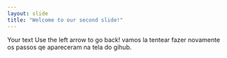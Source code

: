 ```yaml
---
layout: slide
title: "Welcome to our second slide!"
---
```

Your text
Use the left arrow to go back!
vamos la tentear fazer novamente os passos qe apareceram na tela do gihub.
